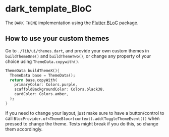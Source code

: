# dark_template_BloC

The `DARK THEME` implementation using the [Flutter BLoC](https://pub.dev/packages/flutter_bloc) package.

## How to use your custom themes

Go to `./lib/ui/themes.dart`, and provide your own custom themes in `buildThemeOne()` and `buildThemeTwo()`, or change any property of your choice using `ThemeData.copywith()`.

```dart
ThemeData buildThemeX(){
  ThemeData base = ThemeData();
  return base.copyWith(
    primaryColor: Colors.purple,
    scaffoldBackgroundColor: Colors.black38,
    cardColor: Colors.amber,
  );
}
````

If you need to change your layout, just make sure to have a button/control to call `BlocProvider.of<ThemeBloc>(context).add(ToggleThemeEvent())` when pressed to change the theme. Tests might break if you do this, so change them accordingly.
